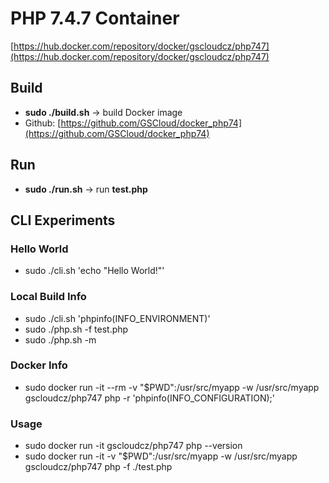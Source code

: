 # PHP 7.4.7 Container

[https://hub.docker.com/repository/docker/gscloudcz/php747](https://hub.docker.com/repository/docker/gscloudcz/php747)

## Build

* **sudo ./build.sh** -> build Docker image
* Github: [https://github.com/GSCloud/docker_php74](https://github.com/GSCloud/docker_php74)

## Run

* **sudo ./run.sh** -> run **test.php**

## CLI Experiments

### Hello World

* sudo ./cli.sh 'echo "Hello World!"'

### Local Build Info

* sudo ./cli.sh 'phpinfo(INFO_ENVIRONMENT)'
* sudo ./php.sh -f test.php
* sudo ./php.sh -m

### Docker Info

* sudo docker run -it --rm -v "$PWD":/usr/src/myapp -w /usr/src/myapp gscloudcz/php747 php -r 'phpinfo(INFO_CONFIGURATION);'

### Usage

* sudo docker run -it gscloudcz/php747 php --version
* sudo docker run -it -v "$PWD":/usr/src/myapp -w /usr/src/myapp gscloudcz/php747 php -f ./test.php
